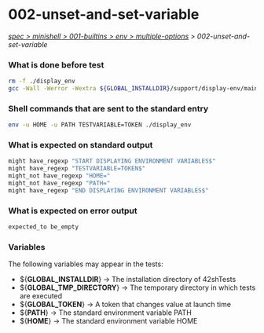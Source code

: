 # 002-unset-and-set-variable

*[spec > minishell > 001-builtins > env > multiple-options](..) > 002-unset-and-set-variable*

### What is done before test

```bash
rm -f ./display_env
gcc -Wall -Werror -Wextra ${GLOBAL_INSTALLDIR}/support/display-env/main.c -o ./display_env

```

### Shell commands that are sent to the standard entry

```bash
env -u HOME -u PATH TESTVARIABLE=TOKEN ./display_env

```

### What is expected on standard output

```bash
might have_regexp "START DISPLAYING ENVIRONMENT VARIABLES$"
might have_regexp "TESTVARIABLE=TOKEN$"
might_not have_regexp "HOME="
might_not have_regexp "PATH="
might have_regexp "END DISPLAYING ENVIRONMENT VARIABLES$"

```

### What is expected on error output

```bash
expected_to be_empty
```

### Variables

The following variables may appear in the tests:

* ${**GLOBAL_INSTALLDIR**} -> The installation directory of 42shTests
* ${**GLOBAL_TMP_DIRECTORY**} -> The temporary directory in which tests are executed
* ${**GLOBAL_TOKEN**} -> A token that changes value at launch time
* ${**PATH**} -> The standard environment variable PATH
* ${**HOME**} -> The standard environment variable HOME
